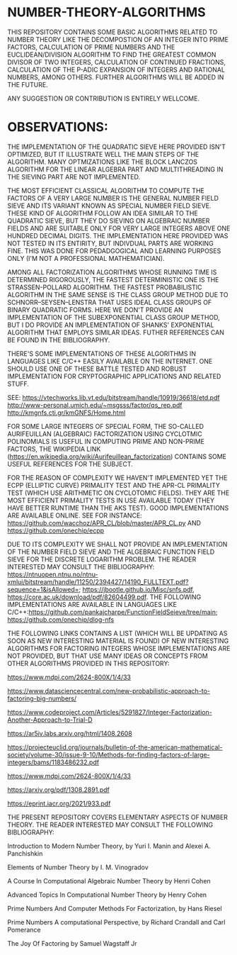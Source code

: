 # NUMBER-THEORY-ALGORITHMS
THIS REPOSITORY CONTAINS SOME BASIC ALGORITHMS RELATED TO NUMBER THEORY LIKE THE DECOMPOSTION OF AN INTEGER INTO PRIME FACTORS, CALCULATION OF PRIME NUMBERS AND THE EUCLIDEAN/DIVISION ALGORITHM TO FIND THE GREATEST COMMON DIVISOR OF TWO INTEGERS, CALCULATION OF CONTINUED FRACTIONS, CALCULATION OF THE P-ADIC EXPANSION OF INTEGERS AND RATIONAL NUMBERS, AMONG OTHERS. FURTHER ALGORITHMS WILL BE ADDED IN THE FUTURE.

ANY SUGGESTION OR CONTRIBUTION IS ENTIRELY WELLCOME.


# OBSERVATIONS:
THE IMPLEMENTATION OF THE QUADRATIC SIEVE HERE PROVIDED ISN'T OPTIMIZED, BUT IT ILLUSTRATE WELL THE MAIN STEPS OF THE ALGORITHM. MANY OPTMIZATIONS LIKE THE BLOCK LANCZOS ALGORITHM FOR THE LINEAR ALGEBRA PART AND MULTITHREADING IN THE SIEVING PART ARE NOT IMPLEMENTED.

THE MOST EFFICIENT CLASSICAL ALGORITHM TO COMPUTE THE FACTORS OF A VERY LARGE NUMBER IS THE GENERAL NUMBER FIELD SIEVE AND ITS VARIANT KNOWN AS SPECIAL NUMBER FIELD SIEVE. THESE KIND OF ALGORITHM FOLLOW AN IDEA SIMILAR TO THE QUADRATIC SIEVE, BUT THEY DO SIEVING ON ALGEBRAIC NUMBER FIELDS AND ARE SUITABLE ONLY FOR VERY LARGE INTEGERS ABOVE ONE HUNDRED DECIMAL DIGITS. THE IMPLEMENTATION HERE PROVIDED WAS NOT TESTED IN ITS ENTIRITY, BUT INDIVDUAL PARTS ARE WORKING FINE. THIS WAS DONE FOR PEDADGOGICAL AND LEARNING PURPOSES ONLY (I'M NOT A PROFESSIONAL MATHEMATICIAN). 

AMONG ALL FACTORIZATION ALGORITHMS WHOSE RUNNING TIME IS DETERMINED RIGOROUSLY, THE FASTEST DETERMINISTIC ONE IS THE STRASSEN-POLLARD ALGORITHM. THE FASTEST PROBABILISTIC ALGORITHM IN THE SAME SENSE IS THE CLASS GROUP METHOD DUE TO SCHNORR–SEYSEN–LENSTRA THAT USES IDEAL CLASS GROUPS OF BINARY QUADRATIC FORMS. HERE WE DON'T PROVIDE AN IMPLEMENTATION OF THE SUBEXPONENTIAL CLASS GROUP METHOD, BUT I DO PROVIDE AN IMPLEMENTATION OF SHANKS' EXPONENTIAL ALGORITHM THAT EMPLOYS SIMILAR IDEAS. FUTHER REFERENCES CAN BE FOUND IN THE BIBLIOGRAPHY.

THERE'S SOME IMPLEMENTATIONS OF THESE ALGORITHMS IN LANGUAGES LIKE C/C++ EASILY AVAILABLE ON THE INTERNET. ONE SHOULD USE ONE OF THESE BATTLE TESTED AND ROBUST IMPLEMENTATION FOR CRYPTOGRAPHIC APPLICATIONS AND RELATED STUFF.

SEE: https://vtechworks.lib.vt.edu/bitstream/handle/10919/36618/etd.pdf
http://www-personal.umich.edu/~msgsss/factor/qs_rep.pdf
http://kmgnfs.cti.gr/kmGNFS/Home.html

FOR SOME LARGE INTEGERS OF SPECIAL FORM, THE SO-CALLED AURIFEUILLAN (ALGEBRAIC) FACTORIZATION USING CYCLOTMIC POLINOMIALS IS USEFUL IN COMPUTING PRIME AND NON-PRIME FACTORS, THE WIKIPEDIA LINK (https://en.wikipedia.org/wiki/Aurifeuillean_factorization) CONTAINS SOME USEFUL REFERENCES FOR THE SUBJECT.


FOR THE REASON OF COMPLEXITY WE HAVEN'T IMPLEMENTED YET THE ECPP (ELLIPTIC CURVE) PRIMALITY TEST AND THE APR-CL PRIMALITY TEST (WHICH USE ARITHMETIC ON CYCLOTOMIC FIELDS). THEY ARE THE MOST EFFICIENT PRIMALITY TESTS IN USE AVAILABLE TODAY (THEY HAVE BETTER RUNTIME THAN THE AKS TEST). GOOD IMPLEMENTATIONS ARE AVAILABLE ONLINE. SEE FOR INSTANCE: https://github.com/wacchoz/APR_CL/blob/master/APR_CL.py AND  https://github.com/onechip/ecpp

DUE TO ITS COMPLEXITY WE SHALL NOT PROVIDE AN IMPLEMENTATION OF THE NUMBER FIELD SIEVE AND THE ALGEBRAIC FUNCTION FIELD SIEVE FOR THE DISCRETE LOGARITHM PROBLEM. THE READER INTERESTED MAY CONSULT THE BIBLIOGRAPHY: https://ntnuopen.ntnu.no/ntnu-xmlui/bitstream/handle/11250/2394427/14190_FULLTEXT.pdf?sequence=1&isAllowed=; https://jbootle.github.io/Misc/snfs.pdf, https://core.ac.uk/download/pdf/82604499.pdf. THE FOLLOWING IMPLEMENTATIONS ARE AVAILABLE IN LANGUAGES LIKE C/C++:https://github.com/pankajcharpe/FunctionFieldSeieve/tree/main; https://github.com/onechip/dlog-nfs

THE FOLLOWING LINKS CONTAINS A LIST (WHICH WILL BE UPDATING AS SOON AS NEW INTERESTING MATERIAL IS FOUND) OF NEW INTERESTING ALGORITHMS FOR FACTORING INTEGERS WHOSE IMPLEMENTATIONS ARE NOT PROVIDED, BUT THAT USE MANY IDEAS OR CONCEPTS FROM OTHER ALGORITHMS PROVIDED IN THIS REPOSITORY:

https://www.mdpi.com/2624-800X/1/4/33

https://www.datasciencecentral.com/new-probabilistic-approach-to-factoring-big-numbers/

https://www.codeproject.com/Articles/5291827/Integer-Factorization-Another-Approach-to-Trial-D

https://ar5iv.labs.arxiv.org/html/1408.2608

https://projecteuclid.org/journals/bulletin-of-the-american-mathematical-society/volume-30/issue-9-10/Methods-for-finding-factors-of-large-integers/bams/1183486232.pdf 

https://www.mdpi.com/2624-800X/1/4/33

https://arxiv.org/pdf/1308.2891.pdf

https://eprint.iacr.org/2021/933.pdf

THE PRESENT REPOSITORY COVERS ELEMENTARY ASPECTS OF NUMBER THEORY. THE READER INTERESTED MAY CONSULT THE FOLLOWING BIBLIOGRAPHY: 

Introduction to Modern Number Theory, by Yuri I. Manin and Alexei A. Panchishkin

Elements of Number Theory by I. M. Vinogradov

A Course In Computational Algebraic Number Theory by Henri Cohen

Advanced Topics In Computational Number Theory by Henry Cohen

Prime Numbers And Computer Methods For Factorization, by Hans Riesel

Prime Numbers A computational Perspective, by Richard Crandall and Carl Pomerance

The Joy Of Factoring by Samuel Wagstaff Jr
